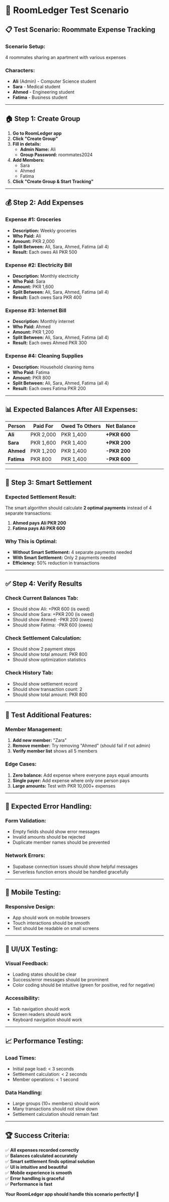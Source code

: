 # 🧪 RoomLedger Test Scenario

## 📋 **Test Scenario: Roommate Expense Tracking**

### **Scenario Setup:**
4 roommates sharing an apartment with various expenses

### **Characters:**
- **Ali** (Admin) - Computer Science student
- **Sara** - Medical student  
- **Ahmed** - Engineering student
- **Fatima** - Business student

---

## 🏠 **Step 1: Create Group**

1. **Go to RoomLedger app**
2. **Click "Create Group"**
3. **Fill in details:**
   - **Admin Name:** Ali
   - **Group Password:** roommates2024
4. **Add Members:**
   - Sara
   - Ahmed  
   - Fatima
5. **Click "Create Group & Start Tracking"**

---

## 💰 **Step 2: Add Expenses**

### **Expense #1: Groceries**
- **Description:** Weekly groceries
- **Who Paid:** Ali
- **Amount:** PKR 2,000
- **Split Between:** Ali, Sara, Ahmed, Fatima (all 4)
- **Result:** Each owes Ali PKR 500

### **Expense #2: Electricity Bill**
- **Description:** Monthly electricity
- **Who Paid:** Sara
- **Amount:** PKR 1,600
- **Split Between:** Ali, Sara, Ahmed, Fatima (all 4)
- **Result:** Each owes Sara PKR 400

### **Expense #3: Internet Bill**
- **Description:** Monthly internet
- **Who Paid:** Ahmed
- **Amount:** PKR 1,200
- **Split Between:** Ali, Sara, Ahmed, Fatima (all 4)
- **Result:** Each owes Ahmed PKR 300

### **Expense #4: Cleaning Supplies**
- **Description:** Household cleaning items
- **Who Paid:** Fatima
- **Amount:** PKR 800
- **Split Between:** Ali, Sara, Ahmed, Fatima (all 4)
- **Result:** Each owes Fatima PKR 200

---

## 📊 **Expected Balances After All Expenses:**

| Person | Paid For | Owed To Others | Net Balance |
|--------|----------|----------------|-------------|
| **Ali** | PKR 2,000 | PKR 1,400 | **+PKR 600** |
| **Sara** | PKR 1,600 | PKR 1,400 | **+PKR 200** |
| **Ahmed** | PKR 1,200 | PKR 1,400 | **-PKR 200** |
| **Fatima** | PKR 800 | PKR 1,400 | **-PKR 600** |

---

## 🧮 **Step 3: Smart Settlement**

### **Expected Settlement Result:**
The smart algorithm should calculate **2 optimal payments** instead of 4 separate transactions:

1. **Ahmed pays Ali PKR 200**
2. **Fatima pays Ali PKR 600**

### **Why This is Optimal:**
- **Without Smart Settlement:** 4 separate payments needed
- **With Smart Settlement:** Only 2 payments needed
- **Efficiency:** 50% reduction in transactions

---

## ✅ **Step 4: Verify Results**

### **Check Current Balances Tab:**
- Should show Ali: +PKR 600 (is owed)
- Should show Sara: +PKR 200 (is owed)  
- Should show Ahmed: -PKR 200 (owes)
- Should show Fatima: -PKR 600 (owes)

### **Check Settlement Calculation:**
- Should show 2 payment steps
- Should show total amount: PKR 800
- Should show optimization statistics

### **Check History Tab:**
- Should show settlement record
- Should show transaction count: 2
- Should show total amount: PKR 800

---

## 🎯 **Test Additional Features:**

### **Member Management:**
1. **Add new member:** "Zara"
2. **Remove member:** Try removing "Ahmed" (should fail if not admin)
3. **Verify member list** shows all 5 members

### **Edge Cases:**
1. **Zero balance:** Add expense where everyone pays equal amounts
2. **Single payer:** Add expense where only one person pays
3. **Large amounts:** Test with PKR 10,000+ expenses

---

## 🚨 **Expected Error Handling:**

### **Form Validation:**
- Empty fields should show error messages
- Invalid amounts should be rejected
- Duplicate member names should be prevented

### **Network Errors:**
- Supabase connection issues should show helpful messages
- Serverless function errors should be handled gracefully

---

## 📱 **Mobile Testing:**

### **Responsive Design:**
- App should work on mobile browsers
- Touch interactions should be smooth
- Text should be readable on small screens

---

## 🎨 **UI/UX Testing:**

### **Visual Feedback:**
- Loading states should be clear
- Success/error messages should be prominent
- Color coding should be intuitive (green for positive, red for negative)

### **Accessibility:**
- Tab navigation should work
- Screen readers should work
- Keyboard navigation should work

---

## 📈 **Performance Testing:**

### **Load Times:**
- Initial page load: < 3 seconds
- Settlement calculation: < 2 seconds
- Member operations: < 1 second

### **Data Handling:**
- Large groups (10+ members) should work
- Many transactions should not slow down
- Settlement calculation should remain fast

---

## 🏆 **Success Criteria:**

✅ **All expenses recorded correctly**  
✅ **Balances calculated accurately**  
✅ **Smart settlement finds optimal solution**  
✅ **UI is intuitive and beautiful**  
✅ **Mobile experience is smooth**  
✅ **Error handling is graceful**  
✅ **Performance is fast**  

**Your RoomLedger app should handle this scenario perfectly! 🎉** 